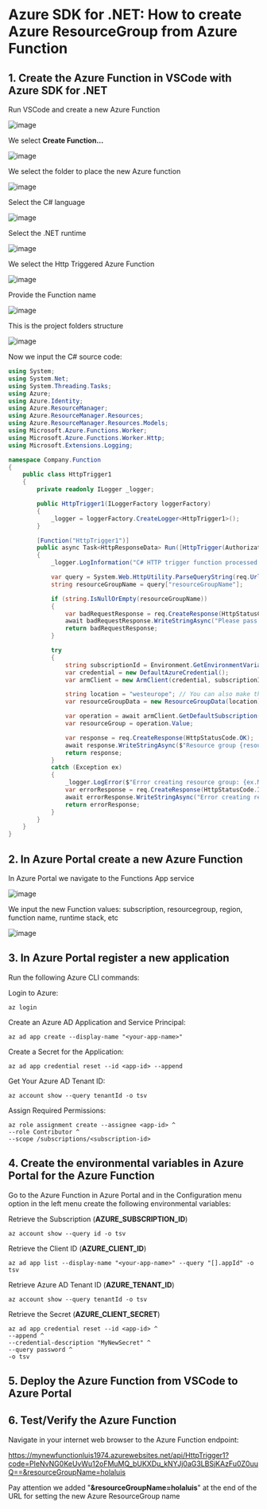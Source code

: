 # Azure SDK for .NET: How to create Azure ResourceGroup from Azure Function

## 1. Create the Azure Function in VSCode with Azure SDK for .NET

Run VSCode and create a new Azure Function

![image](https://github.com/luiscoco/Azure_SDK_Create_ResourceGroup_from_AzureFunction/assets/32194879/91a2f402-8362-4076-b493-be28c47b21ab)

We select **Create Function...**

![image](https://github.com/luiscoco/Azure_SDK_Create_ResourceGroup_from_AzureFunction/assets/32194879/f3f871a1-5fc1-44cf-a59a-50ccc7a56479)

We select the folder to place the new Azure function

![image](https://github.com/luiscoco/Azure_SDK_Create_ResourceGroup_from_AzureFunction/assets/32194879/4f5f9df4-a839-4a86-8f88-d97d9fdd10d7)

Select the C# language

![image](https://github.com/luiscoco/Azure_SDK_Create_ResourceGroup_from_AzureFunction/assets/32194879/b9a4a474-f5c2-472b-96ca-06cb7ed8924d)

Select the .NET runtime 

![image](https://github.com/luiscoco/Azure_SDK_Create_ResourceGroup_from_AzureFunction/assets/32194879/2c69fc2d-c8ee-49ba-aa80-16d98882581b)

We select the Http Triggered Azure Function

![image](https://github.com/luiscoco/Azure_SDK_Create_ResourceGroup_from_AzureFunction/assets/32194879/71a282ef-744d-4d07-a75a-68dd703356dd)

Provide the Function name

![image](https://github.com/luiscoco/Azure_SDK_Create_ResourceGroup_from_AzureFunction/assets/32194879/50a400d4-99d6-4e31-8128-47e0aa191321)

This is the project folders structure

![image](https://github.com/luiscoco/Azure_SDK_Create_ResourceGroup_from_AzureFunction/assets/32194879/bd420703-55fb-4f95-96f0-6c852d4aeb5b)

Now we input the C# source code:

```csharp
using System;
using System.Net;
using System.Threading.Tasks;
using Azure;
using Azure.Identity;
using Azure.ResourceManager;
using Azure.ResourceManager.Resources;
using Azure.ResourceManager.Resources.Models;
using Microsoft.Azure.Functions.Worker;
using Microsoft.Azure.Functions.Worker.Http;
using Microsoft.Extensions.Logging;

namespace Company.Function
{
    public class HttpTrigger1
    {
        private readonly ILogger _logger;

        public HttpTrigger1(ILoggerFactory loggerFactory)
        {
            _logger = loggerFactory.CreateLogger<HttpTrigger1>();
        }

        [Function("HttpTrigger1")]
        public async Task<HttpResponseData> Run([HttpTrigger(AuthorizationLevel.Function, "get", "post")] HttpRequestData req)
        {
            _logger.LogInformation("C# HTTP trigger function processed a request.");

            var query = System.Web.HttpUtility.ParseQueryString(req.Url.Query);
            string resourceGroupName = query["resourceGroupName"];

            if (string.IsNullOrEmpty(resourceGroupName))
            {
                var badRequestResponse = req.CreateResponse(HttpStatusCode.BadRequest);
                await badRequestResponse.WriteStringAsync("Please pass a resourceGroupName on the query string");
                return badRequestResponse;
            }

            try
            {
                string subscriptionId = Environment.GetEnvironmentVariable("AZURE_SUBSCRIPTION_ID");
                var credential = new DefaultAzureCredential();
                var armClient = new ArmClient(credential, subscriptionId);

                string location = "westeurope"; // You can also make this a parameter
                var resourceGroupData = new ResourceGroupData(location);

                var operation = await armClient.GetDefaultSubscription().GetResourceGroups().CreateOrUpdateAsync(WaitUntil.Completed, resourceGroupName, resourceGroupData);
                var resourceGroup = operation.Value;

                var response = req.CreateResponse(HttpStatusCode.OK);
                await response.WriteStringAsync($"Resource group {resourceGroupName} created in {location}");
                return response;
            }
            catch (Exception ex)
            {
                _logger.LogError($"Error creating resource group: {ex.Message}");
                var errorResponse = req.CreateResponse(HttpStatusCode.InternalServerError);
                await errorResponse.WriteStringAsync("Error creating resource group");
                return errorResponse;
            }
        }
    }
}
```

## 2. In Azure Portal create a new Azure Function

In Azure Portal we navigate to the Functions App service 

![image](https://github.com/luiscoco/Azure_SDK_Create_ResourceGroup_from_AzureFunction/assets/32194879/8810692e-9eaf-4f7a-a970-909e9defafb3)

We input the new Function values: subscription, resourcegroup, region, function name, runtime stack, etc

![image](https://github.com/luiscoco/Azure_SDK_Create_ResourceGroup_from_AzureFunction/assets/32194879/588cbc2a-c7b7-4964-a908-1c1272f2be2d)

## 3. In Azure Portal register a new application

Run the following Azure CLI commands: 

Login to Azure:
```
az login
```

Create an Azure AD Application and Service Principal:
```
az ad app create --display-name "<your-app-name>"
```

Create a Secret for the Application:
```
az ad app credential reset --id <app-id> --append
```

Get Your Azure AD Tenant ID:
```
az account show --query tenantId -o tsv
```

Assign Required Permissions:
```
az role assignment create --assignee <app-id> ^
--role Contributor ^
--scope /subscriptions/<subscription-id>
```

## 4. Create the environmental variables in Azure Portal for the Azure Function

Go to the Azure Function in Azure Portal and in the Configuration menu option in the left menu create the following environmental variables:

Retrieve the Subscription (**AZURE_SUBSCRIPTION_ID**)

```
az account show --query id -o tsv
```

Retrieve the Client ID (**AZURE_CLIENT_ID**)

```
az ad app list --display-name "<your-app-name>" --query "[].appId" -o tsv
```

Retrieve Azure AD Tenant ID (**AZURE_TENANT_ID**)

```
az account show --query tenantId -o tsv
```

Retrieve the Secret (**AZURE_CLIENT_SECRET**)

```
az ad app credential reset --id <app-id> ^
--append ^
--credential-description "MyNewSecret" ^
--query password ^
-o tsv
```

## 5. Deploy the Azure Function from VSCode to Azure Portal





## 6. Test/Verify the Azure Function

Navigate in your internet web browser to the Azure Function endpoint:

https://mynewfunctionluis1974.azurewebsites.net/api/HttpTrigger1?code=PIeNvNG0KeUvWu12oFMuMQ_bUKXDu_kNYJj0aG3LBSjKAzFu0Z0uuQ==&resourceGroupName=holaluis

Pay attention we added "**&resourceGroupName=holaluis**" at the end of the URL for setting the new Azure ResourceGroup name



